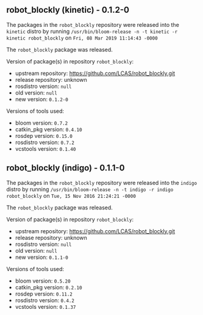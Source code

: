 ## robot_blockly (kinetic) - 0.1.2-0

The packages in the `robot_blockly` repository were released into the `kinetic` distro by running `/usr/bin/bloom-release -n -t kinetic -r kinetic robot_blockly` on `Fri, 08 Mar 2019 11:14:43 -0000`

The `robot_blockly` package was released.

Version of package(s) in repository `robot_blockly`:

- upstream repository: https://github.com/LCAS/robot_blockly.git
- release repository: unknown
- rosdistro version: `null`
- old version: `null`
- new version: `0.1.2-0`

Versions of tools used:

- bloom version: `0.7.2`
- catkin_pkg version: `0.4.10`
- rosdep version: `0.15.0`
- rosdistro version: `0.7.2`
- vcstools version: `0.1.40`


## robot_blockly (indigo) - 0.1.1-0

The packages in the `robot_blockly` repository were released into the `indigo` distro by running `/usr/bin/bloom-release -n -t indigo -r indigo robot_blockly` on `Tue, 15 Nov 2016 21:24:21 -0000`

The `robot_blockly` package was released.

Version of package(s) in repository `robot_blockly`:
- upstream repository: https://github.com/LCAS/robot_blockly.git
- release repository: unknown
- rosdistro version: `null`
- old version: `null`
- new version: `0.1.1-0`

Versions of tools used:
- bloom version: `0.5.20`
- catkin_pkg version: `0.2.10`
- rosdep version: `0.11.2`
- rosdistro version: `0.4.2`
- vcstools version: `0.1.37`


